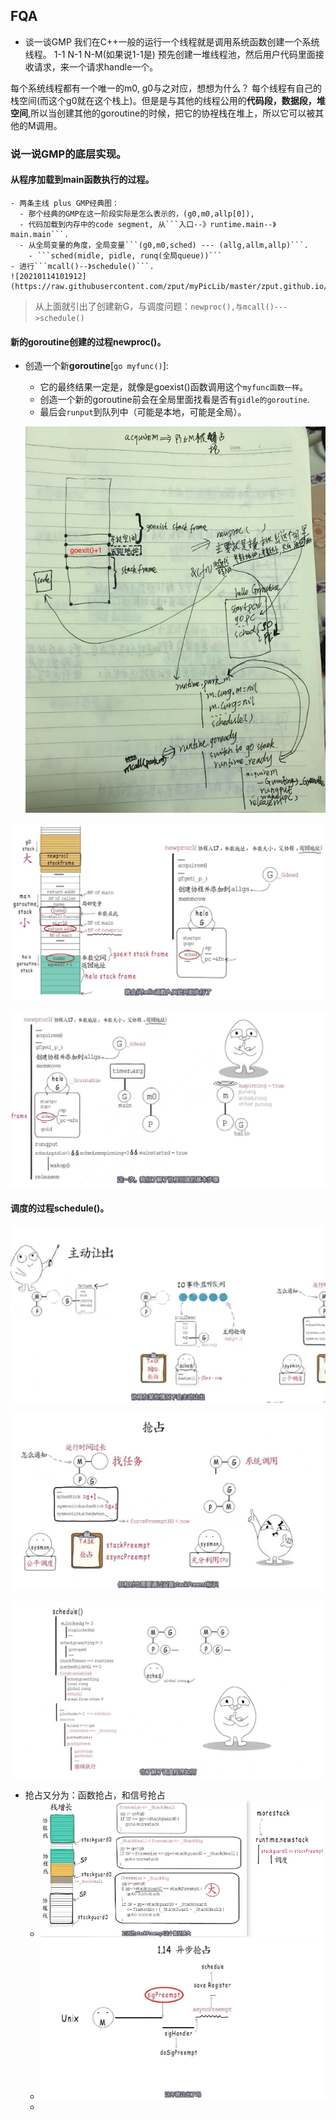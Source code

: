 
## FQA


- 谈一谈GMP
我们在C++一般的运行一个线程就是调用系统函数创建一个系统线程。
1-1 N-1 N-M(如果说1-1是)
预先创建一堆线程池，然后用户代码里面接收请求，来一个请求handle一个。


每个系统线程都有一个唯一的m0, g0与之对应，想想为什么？
每个线程有自己的栈空间(而这个g0就在这个栈上)。但是是与其他的线程公用的**代码段，数据段，堆空间**,所以当创建其他的goroutine的时候，把它的协裎栈在堆上，所以它可以被其他的M调用。

### 说一说GMP的底层实现。

#### 从程序加载到main函数执行的过程。
    - 两条主线 plus GMP经典图：
      - 那个经典的GMP在这一阶段实际是怎么表示的，(g0,m0,allp[0]),
      - 代码加载到内存中的code segment, 从```入口--》runtime.main--》main.main```.
      - 从全局变量的角度，全局变量```(g0,m0,sched) --- (allg,allm,allp)```.
        - ```sched(midle, pidle, runq(全局queue))```
    - 进行```mcall()--》schedule()```.
    ![20210114101912](https://raw.githubusercontent.com/zput/myPicLib/master/zput.github.io/20210114101912.png)


> 从上面就引出了创建新G，与调度问题：```newproc(),与mcall()--->schedule()```

#### 新的goroutine创建的过程newproc()。

  - 创造一个新**goroutine**[```go myfunc()```]:
    - 它的最终结果一定是，就像是goexist()函数调用这个```myfunc函数一样```。
    - 创造一个新的goroutine前会在全局里面找看是否有```gidle的goroutine```.
    - 最后会```runput```到队列中（可能是本地，可能是全局）。

    ![20210114142644](https://raw.githubusercontent.com/zput/myPicLib/master/zput.github.io/20210114142644.png)

   ![c05b9cda-5f30-4f90-9cd5-379a28005a86](https://raw.githubusercontent.com/zput/myPicLib/master/zput.github.io/c05b9cda-5f30-4f90-9cd5-379a28005a86.jpg)

   ![newproc的过程](https://raw.githubusercontent.com/zput/myPicLib/master/zput.github.io/748394d1-2bc0-4cbc-b8c4-ef019908a993.jpg)


#### 调度的过程schedule()。


![fb2d3bf7-d5f6-4421-b191-b087cc0ddf5a](https://raw.githubusercontent.com/zput/myPicLib/master/zput.github.io/fb2d3bf7-d5f6-4421-b191-b087cc0ddf5a.jpg)

![539b9267-7355-49e1-95a5-5e8b1392c19e](https://raw.githubusercontent.com/zput/myPicLib/master/zput.github.io/539b9267-7355-49e1-95a5-5e8b1392c19e.jpg)

![9b452c91-7377-4707-8596-a2f2ff8704e5](https://raw.githubusercontent.com/zput/myPicLib/master/zput.github.io/9b452c91-7377-4707-8596-a2f2ff8704e5.jpg)



- 抢占又分为：函数抢占，和信号抢占
    - ![stack Preempt](https://raw.githubusercontent.com/zput/myPicLib/master/zput.github.io/20210114145818.png)
    - ![async(signal) Preempt](https://raw.githubusercontent.com/zput/myPicLib/master/zput.github.io/e274fe0e-275c-4072-aefc-da53922e36e7.jpg)
    - 










